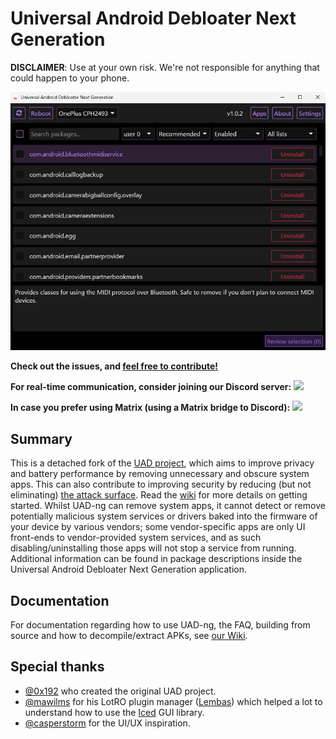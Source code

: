# Universal Android Debloater Next Generation

**DISCLAIMER**: Use at your own risk. We're not responsible for anything that
could happen to your phone.

<img src="/resources/screenshots/v1.0.2.png" width="850" alt="uad_screenshot">

**Check out the issues, and [feel free to contribute!](https://github.com/Universal-Debloater-Alliance/universal-android-debloater-next-generation/wiki/How-to-contribute)**

**For real-time communication, consider joining our Discord server:**
[![](https://dcbadge.vercel.app/api/server/YHujHzA57a)](https://discord.gg/YHujHzA57a)

**In case you prefer using Matrix (using a Matrix bridge to Discord):** [![](https://dcbadge.vercel.app/api/server/YHujHzA57a)](https://matrix.to/#/#uad-ng:matrix.org)

## Summary

This is a detached fork of the [UAD project](https://github.com/0x192/universal-android-debloater), which aims to improve privacy and battery performance by removing unnecessary and obscure system apps.
This can also contribute to improving security by reducing (but not eliminating) [the attack surface](https://en.wikipedia.org/wiki/Attack_surface). Read the [wiki](https://github.com/Universal-Debloater-Alliance/universal-android-debloater-next-generation/wiki) for more details on getting started. Whilst UAD-ng can remove system apps, it cannot detect or remove potentially malicious system services or drivers baked into the firmware of your device by various vendors; some vendor-specific apps are only UI front-ends to vendor-provided system services, and as such disabling/uninstalling those apps will not stop a service from running. Additional information can be found in package descriptions inside the Universal Android Debloater Next Generation application.

## Documentation

For documentation regarding how to use UAD-ng, the FAQ, building from source and how to decompile/extract APKs, see [our Wiki](https://github.com/Universal-Debloater-Alliance/universal-android-debloater-next-generation/wiki).

## Special thanks

- [@0x192](https://github.com/0x192) who created the original UAD project.
- [@mawilms](https://github.com/mawilms) for his LotRO plugin manager ([Lembas](https://github.com/mawilms/lembas)) which helped a lot to understand how to use the [Iced](https://github.com/hecrj/iced) GUI library.
- [@casperstorm](https://github.com/casperstorm) for the UI/UX inspiration.
